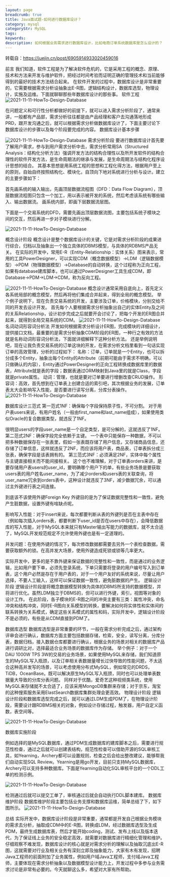 ```yaml
---
layout: page
breadcrumb: true
title: Java面试题-如何进行数据库设计？
category: mysql
categoryStr: MySQL
tags:
keywords:
description: 如何根据业务需求进行数据库设计，比如电商订单系统数据库是怎么设计的？
---
```


转载自：https://juejin.cn/post/6905914933020459016

前言
我们知道，软件工程是为了解决软件危机的，它是采用工程的概念、原理、 技术和方法来开发与维护软件，把经过时间考验而证明正确的管理技术和当前能够得到的最好的技术方法结合起来。
在软件开发的过程中，数据库设计是非常重要的，它需要根据需求分析设抽象出E-R图，逻辑结构设计，数据库选型，物理设计，实施及运维。下面就聊聊那些年数据库设计的那些事。
软件工程
<img src="/img/java/mysql/2021-11-11-HowTo-Design-Database-1.png" class="post-img" alt="2021-11-11-HowTo-Design-Database">

在问题定义和可行性分析都做好的前提下，就可以进入需求分析阶段了，通常来讲，一般都有产品部，需求分析往往都是由产品经理和客户去沟通落地形成PRD，跟开发沟通之后，就可以根据需求分析做数据库设计了，下面主要讨论下数据库设计的步骤以及每个阶段要完成的内容。
数据库设计基本步骤

<img src="/img/java/mysql/2021-11-11-HowTo-Design-Database-2.png" class="post-img" alt="2021-11-11-HowTo-Design-Database">
需求分析阶段
要进行数据库设计首先要了解用户需求，参与到用户需求分析中去，需求分析常用SA（Structured Analysis：结构化分析方法）强调开发方法的结构合理性以及所开发软件的结构合理性的软件开发方法，是生命周期法的继承与发展，是生命周期法与结构化程序设计思想的结合。
其基本思想是用系统工程的思想和工程化得方法，根据用户至上的原则，自始自终按照结构化、模块化，自顶向下地对系统进行分析与设计。建立的主要步骤如下：

首先画系统的输入输出，先画顶层数据流程图（DFD：Data Flow Diagram），顶层数据流程图只包含一个加工，用以表示被开发的系统，然后考虑该系统有哪些输入、输出数据流。
画系统内部，即画下层数据流层图。

下面是一个交易系统的DFD，需要先画出顶层数据流图，主要包括系统子模块之间的交互，然后再进一步对子模块进行分解。

<img src="/img/java/mysql/2021-11-11-HowTo-Design-Database-3.png" class="post-img" alt="2021-11-11-HowTo-Design-Database">

概念设计阶段
概念设计是整个数据库设计的关键，它是对需求分析阶段的成果进行综合，归档以及抽象出一个独立具体的DBMS模型，与具体的RDBMS产品无关。
在实际的开发中，常用E-R（Entity-Relationship：实体关系）图来表示，常用的工具PowerDesigner，可以实现CDM（概念数据模型）->LDM（逻辑数据模型）->PDM（物理数据模型）->Database的自动转换，这个过程称为正向工程，如果有database建库脚本，也可以通过PowerDesigner工具生成CDM，即Database->PDM->LDM->CDM，称为反向工程。

<img src="/img/java/mysql/2021-11-11-HowTo-Design-Database-4.png" class="post-img" alt="2021-11-11-HowTo-Design-Database">
概念设计通常采用自底向上，首先定义各系统局部的概念模型，然后再将他们集成合并起来，得到全局的概念模型。
举个例子说明下，现在负责交易系统的开发，主要涉及订单，价格模块，分别交给不同的开发去设计开发。
首先每个人要根据需求分析抽象出自己的实体Entity及之间的关系Relationship，设计初步完成之后就要开会讨论了，把每个开发的ER图合并起来，就得到全局交易系统的CDM。



<img src="/img/java/mysql/2021-11-11-HowTo-Design-Database-5.png" class="post-img" alt="2021-11-11-HowTo-Design-Database">
名词动词形容词分析法
开发如何根据需求分析设计ER图，完成模块的详细设计，提供接口文档，最重要的是需求分析抽象CDM阶段的ER图，一种行之有效的方法就是名称动词形容词分析法，下面就详细解释下这种分析方法。
还是举例说明吧，现在让我负责交易系统的订单这块的开发，在需求分析文档里看到一句话实现订单的高效管理，分析的过程如下：
名称：订单，订单就是一个Entity，也可以拆分成多个Entity，抽象出每个Entity的Attribute（前期可能由于需求不明确，可以只做确认的内容），Entity通过PowerDesigner的正向工程转换成数据库里的数据表，Attribute就是表的字段；数据表通过ORM映射到Java里的就是Class，字段就是private属性。
动词：管理，也就是要对订单要进行增删改查CRUD操作。
形容词：高效，首先想到在订单表上创建合适的索引吧，其次根据业务的发展，订单表太大会影响写入性能，是否要进行读写分离，分库分表操作。

<img src="/img/java/mysql/2021-11-11-HowTo-Design-Database-6.png" class="post-img" alt="2021-11-11-HowTo-Design-Database">

数据库设计三范式
第一范式1NF：确保每个字段保持原子性，不可分割。
对于用户表users来说，有用户姓名（一般由first_name和last_name组成），如果使用类似Oracle的复合数据类型，就违反了1NF。

很明显users的字段user_name是一个自定类型，是可分解的，这就违反了1NF。
第二范式2NF：确保字段完全依赖于主键。
一个表中只能保存一种数据，不可以把多种数据保存在一张表里，假如一张表既存储了用户信息，又存储商品信息，还存储了订单信息，这样就违反了2NF，而应该将用户表，商品表，订单表拆分成三张表，确保字段是该表拥有的。
第三范式3NF：必须满足2NF，实体中每个属性与主键直接相关而不能间接相关。
这个也不难理解，对于订单表orders来讲，是要存储用户表users的user_id，要明确哪个用户下的单，有些业务场景是要获取users表的用户姓名user_name，为了减少orders和users表的关联查询，将user_name冗余到orders表中，这种设计就违反了3NF，减少数据冗余，可以通过主外键进行表之间连接。

到底该不该使用外键Foreign Key
外键目的是为了保证数据完整性和一致性，避免产生脏数据，设置外键有啥缺点呢。


影响写入性能：对于insert来说，每次都要判断从表的外键列是否在主表中存在（例如每次插入orders表，都要判断下user_id是否在users中存在），会降低数据库的写入性能，对于MySQL本来就只有Master输出写能力的数据库，就不太合适了，MySQL开发规范规定不允许使用外键也是有一定道理的。


并发问题：在使用外键的情况下，每次修改数据都需要去另外一个表检查数据，需要获取额外的锁。在高并发大场景，使用外键造成死锁或锁等几率更大。


实际开发中，更多的是不靠外键来保证数据的完整性和一致性，而是通过的业务逻辑，比如用户要下单，必须先登录系统，下单只需要将登录的用户编号写入到订单表，这个用户必然是存在于用户表的，对于一个用户友好的系统来说，尽量让用户选择，不要人工输入，这样可以保证数据一致性，避免脏数据的产生。
逻辑设计阶段
逻辑设计阶段是将概念数据模型转换为具体的DBMS所支持的数据模型，并将进行优化。虽然LDM独立于DBMS的，但可以进行外键，索引，视图等对象的设计工作。
在此阶段，各子模块的E-R图之间的冲突主要有三类：属性冲突，命名冲突和结构冲突，同时E-R图向关系模型的转换，要解决如何将实体性和实体间的联系转换为关系模式，确定这些关系模式的属性和码，实际开发中，逻辑设计阶段不是必须的，有些是从CDM直接到PDM了。

数据库选型
数据库选型是非常重要的环节，一般在需求分析完成之后，通过架构评审会进行确认，数据库方面主要包括数据存储，检索，安全，读写分离，分库分表，数据归档，接入数据仓库都要进行确认，根据业务的场景对相关的数据库产品进行调研比对，选择最适合业务场景的数据库作为存储。
举个例子：对于一个DAU 1000W  TPS 3W的交易的业务场景，如果使用MySQL来存储，我们知道原生的MySQL写入瓶颈，以及订单相关表数据量增长过快导致的性能问题，不太适合这种高并发写的场景，可以考虑使用分布式MySQL，例如常见的DRDS，TiDB，OceanBase。既可以解决原生MySQL写入瓶颈，同时也可以处理单表数据量大导致的分库分表问题。
同样对于优酷，爱奇艺这种视频类系统，使用MySQL来存储就不太合适了，应该采用MongoDB集群来存储；对于京东，淘宝的这种搜索服务采用ElastSearch数据库集群处理会更高效。
物理设计阶段
逻辑设计阶段和数据库选型完成之后，就可以通过LDM生成PDM了，在物理设计阶段，需要设计跟RDBMS相关的对象，例如设计存储过程，触发器，用户自定义函数，表空间等。

<img src="/img/java/mysql/2021-11-11-HowTo-Design-Database-7.png" class="post-img" alt="2021-11-11-HowTo-Design-Database">

数据库实施阶段

例如选择的是MySQL数据库，通过PDM生成数据库的建库脚本之后，需要进行规范性检查，通过之后就可以创建表结构，规范性检查可以借助开源的SQL审核工具，如Yearning，Archery都可以设置规则，检查之后会给出整改建议，能够帮我们自动实现SQL Review。Yearning是用go开发，目前只支持MySQL数据库，Archery可以支持多种数据库。下面是Yearning自动化SQL审核平台的一个DDL工单的检测示例。

<img src="/img/java/mysql/2021-11-11-HowTo-Design-Database-8.png" class="post-img" alt="2021-11-11-HowTo-Design-Database">

检测通过后就可以提交工单了，审核通过后就会自动执行DDL脚本建库。
数据库维护阶段
数据库维护阶段主要包括业务支撑和数据库运维，简单总结了下，如下图所示。
<img src="/img/java/mysql/2021-11-11-HowTo-Design-Database-9.png" class="post-img" alt="2021-11-11-HowTo-Design-Database">

总结
实际开发中，数据库设计阶段是非常重要，通常都是开发自己根据业务模块的需求去分析，抽取成CDM中的E-R图，转换成LDM，经过数据库选型及生成PDM，最终生成数据库表，然后才能开始coding，测试、发布上线以及版本迭代，为了保证线上业务的安全稳定高效，就需要对数据库进行精细化管理和维护。
仔细观察不难发现，数据库设计的核心就是对需求分析的理解以及抽取沉底出E-R图，这就需要对行业及相关业务有深刻立即及抽象能力，大家有木有发现，招聘Java工程师的前面附加了业务属性，例如用户域Java工程师，支付域Java工程师，主要体现在需求分析抽象以及数据模型设计能力上，开发过程中多参与业务需求讨论是非常有必要的。今天就聊这么多，希望对大家有所帮助。


